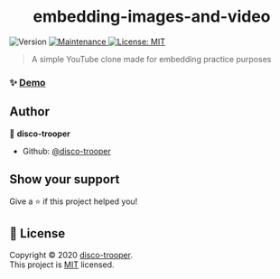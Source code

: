 <h1 align="center">embedding-images-and-video</h1>
<p>
  <img alt="Version" src="https://img.shields.io/badge/version-1.0.0-blue.svg?cacheSeconds=2592000" />
  <a href="https://github.com/disco-trooper/embedding-images-and-video/graphs/commit-activity" target="_blank">
    <img alt="Maintenance" src="https://img.shields.io/badge/Maintained%3F-yes-green.svg" />
  </a>
  <a href="https://github.com/disco-trooper/embedding-images-and-video/blob/master/LICENSE" target="_blank">
    <img alt="License: MIT" src="https://img.shields.io/github/license/disco-trooper/embedding-images-and-video" />
  </a>
</p>

> A simple YouTube clone made for embedding practice purposes

### ✨ [Demo](https://disco-trooper.github.io/embedding-images-and-video/)

## Author

👤 **disco-trooper**

* Github: [@disco-trooper](https://github.com/disco-trooper)

## Show your support

Give a ⭐️ if this project helped you!

## 📝 License

Copyright © 2020 [disco-trooper](https://github.com/disco-trooper).<br />
This project is [MIT](https://github.com/disco-trooper/embedding-images-and-video/blob/master/LICENSE) licensed.
